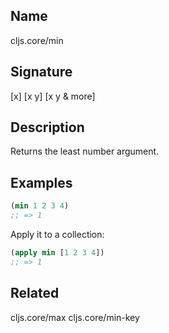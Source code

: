 ## Name
cljs.core/min

## Signature
[x]
[x y]
[x y & more]

## Description

Returns the least number argument.

## Examples

```clj
(min 1 2 3 4)
;; => 1
```

Apply it to a collection:

```clj
(apply min [1 2 3 4])
;; => 1
```

## Related
cljs.core/max
cljs.core/min-key
